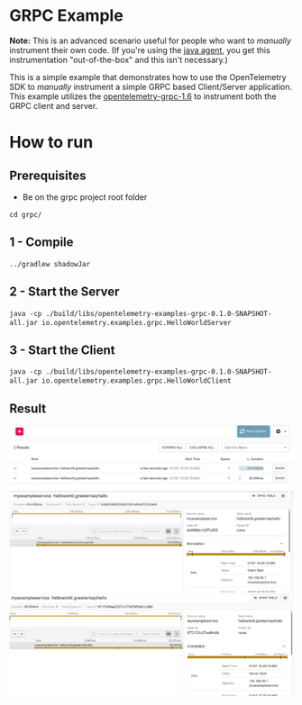 # GRPC Example

**Note:** This is an advanced scenario useful for people who want to *manually* instrument their own code.
(If you're using the [java agent](https://github.com/open-telemetry/opentelemetry-java-instrumentation), you get this instrumentation "out-of-the-box" and this isn't necessary.)

This is a simple example that demonstrates how to use the OpenTelemetry SDK
to *manually* instrument a simple GRPC based Client/Server application.
This example utilizes the [opentelemetry-grpc-1.6](https://github.com/open-telemetry/opentelemetry-java-instrumentation/tree/main/instrumentation/grpc-1.6/library#library-instrumentation-for-grpc-160)
to instrument both the GRPC client and server. 

# How to run

## Prerequisites
* Be on the grpc project root folder 
```shell script
cd grpc/
```

## 1 - Compile
```shell script
../gradlew shadowJar
```

## 2 - Start the Server
```shell script
java -cp ./build/libs/opentelemetry-examples-grpc-0.1.0-SNAPSHOT-all.jar io.opentelemetry.examples.grpc.HelloWorldServer
```

## 3 - Start the Client
```shell script
java -cp ./build/libs/opentelemetry-examples-grpc-0.1.0-SNAPSHOT-all.jar io.opentelemetry.examples.grpc.HelloWorldClient
```

## Result
![trace_result.png](trace_result.png)
![client_trace.png](client_trace.png)
![server_trace.png](server_trace.png)
